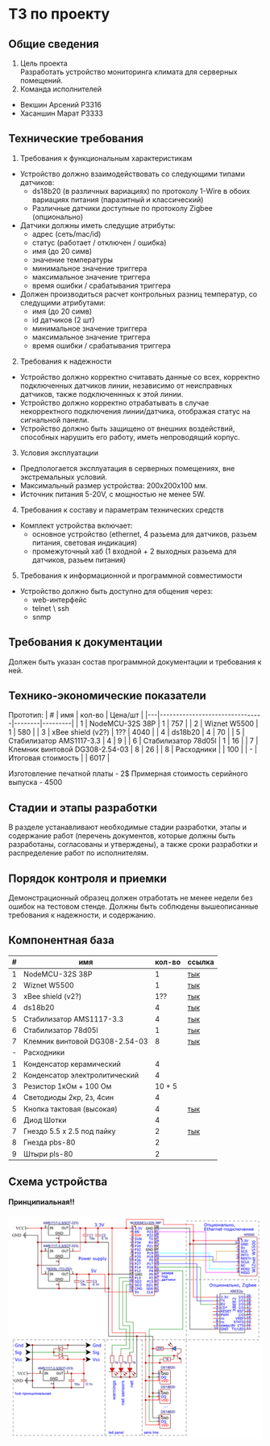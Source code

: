 # ТЗ по проекту
## Общие сведения

1. Цель проекта  
Разработать устройство мониторинга климата для серверных помещений.   
2. Команда исполнителей
- Векшин Арсений P3316 
- Хасаншин Марат P3333


## Технические требования

1. Требования к функциональным характеристикам
- Устройство должно взаимодействовать со следующими типами датчиков:
  - ds18b20 (в различных вариациях) по протоколу 1-Wire в обоих вариациях питания (паразитный и классический)
  - Различные датчики доступные по протоколу Zigbee (опционально)
- Датчики должны иметь следущие атрибуты:
  - адрес (сеть/mac/id)
  - статус (работает / отключен / ошибка)
  - имя (до 20 симв)
  - значение температуры
  - минимальное значение триггера
  - максимальное значение триггера
  - время ошибки / срабатывания триггера 
- Должен производиться расчет контрольных разниц температур, со следущими атрибутами:
  - имя (до 20 симв)
  - id датчиков (2 шт)
  - минимальное значение триггера
  - максимальное значение триггера
  - время ошибки / срабатывания триггера


2. Требования к надежности
- Устройство должно корректно считавать данные со всех, корректно подключенных датчиков линии, независимо от неисправных датчиков, также подключеннных к этой линии.   
- Устройство должно корректно отрабатывать в случае некорректного подключения линии/датчика, отображая статус на сигнальной панели.
- Устройство должно быть защищено от внешних воздействий, способных нарушить его работу, иметь непроводящий корпус. 

3. Условия эксплуатации
- Предпологается эксплуатация в серверных помещениях, вне экстремальных условий.   
- Максимальный размер устройства: 200х200х100 мм.   
- Источник питания 5-20V, с мощностью не менее 5W.

4. Требования к составу и параметрам технических средств
- Комплект устройства включает:
  - основное устройство (ethernet, 4 разьема для датчиков, разьем питания, световая индикация)
  - промежуточный хаб (1 входной + 2 выходных разьема для датчиков, разьем питания)

5. Требования к информационной и программной совместимости
- Устройство должно быть доступно для общения через:
  - web-интерфейс
  - telnet \ ssh
  - snmp

## Требования к документации

Должен быть указан состав программной документации и требования к ней.

## Технико-экономические показатели

Прототип:
| # | имя                            | кол-во | Цена/шт |
|---|--------------------------------|--------|---------|
| 1 | NodeMCU-32S 38P                | 1      | 757     |
| 2 | Wiznet W5500                   | 1      | 580     |
| 3 | xBee shield (v2?)              | 1??    | 4040    |
| 4 | ds18b20                        | 4      | 70      |
| 5 | Стабилизатор AMS1117-3.3       | 4      | 9       |
| 6 | Стабилизатор 78d05l            | 1      | 16      |
| 7 | Клемник винтовой DG308-2.54-03 | 8      | 26      |
| 8 | Расходники                     |        | 100     |
| - | Итоговая стоимость             |        | 6017    |

Изготовление печатной платы - 2$
Примерная стоимость серийного выпуска - 4500

## Cтадии и этапы разработки

В разделе устанавливают необходимые стадии разработки, этапы и содержание работ (перечень документов, которые должны быть разработаны, согласованы и утверждены), а также сроки разработки и распределение работ по исполнителям.

## Порядок контроля и приемки

Демонстрационный образец должен отработать не менее недели без ошибок на тестовом стенде. Должны быть соблюдены вышеописанные требования к надежности, и содержанию.

## Компонентная база

| # | имя                            | кол-во | ссылка                                                                                        |
|---|--------------------------------|--------|-----------------------------------------------------------------------------------------------|
| 1 | NodeMCU-32S 38P                | 1      | [тык](https://roboshop.spb.ru/arduino/kontrollery-esp/nodemcu-32s-38pin-esp32)                |
| 2 | Wiznet W5500                   | 1      | [тык](https://roboshop.spb.ru/modules/interfejsy-i-perekhodniki/ethernet-moduli/w5500-module) |
| 3 | xBee shield (v2?)              | 1??    | [тык](https://amperka.ru/product/xbee)                                                        |
| 4 | ds18b20                        | 4      | [тык](https://roboshop.spb.ru/sensors/datchiki-temperatury-i-vlazhnosti/ds18b20 )             |
| 5 | Стабилизатор AMS1117-3.3       | 4      | [тык](https://www.chipdip.ru/product/ams1117-3.3-umw )                                        |
| 6 | Стабилизатор 78d05l            | 1      | [тык](https://www.chipdip.ru/product/78d05l)                                                  |
| 7 | Клемник винтовой DG308-2.54-03 | 8      | [тык](https://promelspb.ru/xcat/product/54684.html )                                          |
| - | Расходники                     |        |                                                                                               |
| 1 | Конденсатор керамический       | 4      |                                                                                               |
| 2 | Конденсатор электролитический  | 4      |                                                                                               |
| 3 | Резистор 1кОм + 100 Ом         | 10 + 5 |                                                                                               |
| 4 | Светодиоды 2кр, 2з, 4син       | 4      |                                                                                               |
| 5 | Кнопка тактовая  (высокая)     | 4      | [тык](https://roboshop.spb.ru/radio/knopki-pereklyuchateli-i-tumblery/kfc-a06-13h )           |
| 6 | Диод Шотки                     | 4      |                                                                                               |
| 7 | Гнездо 5.5 х 2.5 под пайку     | 2      | [тык](https://roboshop.spb.ru/radio/razieemy/razieemy-pitaniya/female-55x21)                  |
| 8 | Гнезда pbs-80                  | 2      |                                                                                               |
| 9 | Штыри pls-80                   | 2      |                                                                                               |


## Схема устройства
#### Принципиальная!!

![Schematic_umk-v2_2024-09-24.png](Schematic_umk-v2_2024-09-24.png)
